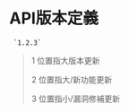 # API版本定義

[//]: # (## 版本寫法例子)

[//]: # (`a1.2`)

[//]: # ()
[//]: # (## 开发期)

[//]: # (- Alpha&#40;α&#41;：预览版，或者叫内部测试版；一般不向外部发布，会有很多Bug；一般只有测试人员使用。)

[//]: # (- Beta&#40;β&#41;：测试版，或者叫公开测试版；这个阶段的版本会一直加入新的功能；在 Alpha版之后推出。)

[//]: # (- RC&#40;Release Candidate&#41;：最终测试版本；可能成为最终产品的候选版本，如果未出现问题则可发布成为正式版本)

[//]: # ()
[//]: # (>Alpha&#40;α&#41;:a )

[//]: # (> )

[//]: # (> Beta&#40;β&#41;：b)

[//]: # (> )

[//]: # (> RC&#40;Release Candidate&#41;：rc)

[//]: # (`a1.2.1`)

[//]: # ()
[//]: # (> a 位置指不同用途版本)

[//]: # (> )

[//]: # (> 1 位置指大/新功能更新)

[//]: # (> )

[//]: # (> 2 位置指小/漏洞修補更新)
 

     `1.2.3`
> 1 位置指大版本更新
> 
> 2 位置指大/新功能更新
> 
> 3 位置指小/漏洞修補更新